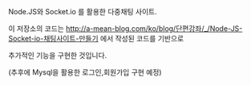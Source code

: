 Node.JS와 Socket.io 를 활용한 다중채팅 사이트.

이 저장소의 코드는 http://a-mean-blog.com/ko/blog/단편강좌/_/Node-JS-Socket-io-채팅사이트-만들기 에서 작성된 코드를 기반으로

추가적인 기능을 구현한 것입니다.

(추후에 Mysql을 활용한 로그인,회원가입 구현 예정)
